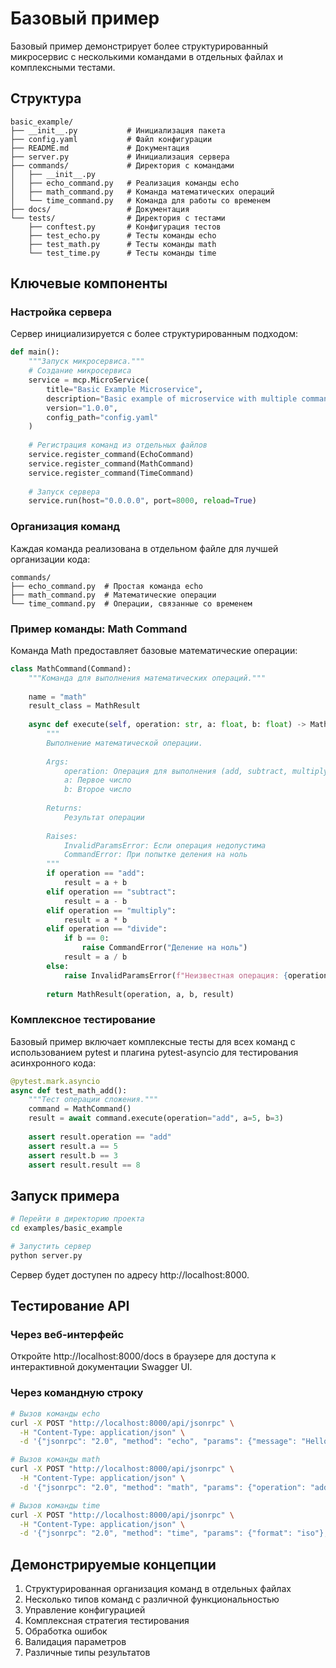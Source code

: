 # Базовый пример

Базовый пример демонстрирует более структурированный микросервис с несколькими командами в отдельных файлах и комплексными тестами.

## Структура

```
basic_example/
├── __init__.py           # Инициализация пакета
├── config.yaml           # Файл конфигурации
├── README.md             # Документация
├── server.py             # Инициализация сервера
├── commands/             # Директория с командами
│   ├── __init__.py
│   ├── echo_command.py   # Реализация команды echo
│   ├── math_command.py   # Команда математических операций
│   └── time_command.py   # Команда для работы со временем
├── docs/                 # Документация
└── tests/                # Директория с тестами
    ├── conftest.py       # Конфигурация тестов
    ├── test_echo.py      # Тесты команды echo
    ├── test_math.py      # Тесты команды math
    └── test_time.py      # Тесты команды time
```

## Ключевые компоненты

### Настройка сервера

Сервер инициализируется с более структурированным подходом:

```python
def main():
    """Запуск микросервиса."""
    # Создание микросервиса
    service = mcp.MicroService(
        title="Basic Example Microservice",
        description="Basic example of microservice with multiple commands",
        version="1.0.0",
        config_path="config.yaml"
    )
    
    # Регистрация команд из отдельных файлов
    service.register_command(EchoCommand)
    service.register_command(MathCommand)
    service.register_command(TimeCommand)
    
    # Запуск сервера
    service.run(host="0.0.0.0", port=8000, reload=True)
```

### Организация команд

Каждая команда реализована в отдельном файле для лучшей организации кода:

```
commands/
├── echo_command.py  # Простая команда echo
├── math_command.py  # Математические операции
└── time_command.py  # Операции, связанные со временем
```

### Пример команды: Math Command

Команда Math предоставляет базовые математические операции:

```python
class MathCommand(Command):
    """Команда для выполнения математических операций."""
    
    name = "math"
    result_class = MathResult
    
    async def execute(self, operation: str, a: float, b: float) -> MathResult:
        """
        Выполнение математической операции.
        
        Args:
            operation: Операция для выполнения (add, subtract, multiply, divide)
            a: Первое число
            b: Второе число
            
        Returns:
            Результат операции
            
        Raises:
            InvalidParamsError: Если операция недопустима
            CommandError: При попытке деления на ноль
        """
        if operation == "add":
            result = a + b
        elif operation == "subtract":
            result = a - b
        elif operation == "multiply":
            result = a * b
        elif operation == "divide":
            if b == 0:
                raise CommandError("Деление на ноль")
            result = a / b
        else:
            raise InvalidParamsError(f"Неизвестная операция: {operation}")
            
        return MathResult(operation, a, b, result)
```

### Комплексное тестирование

Базовый пример включает комплексные тесты для всех команд с использованием pytest и плагина pytest-asyncio для тестирования асинхронного кода:

```python
@pytest.mark.asyncio
async def test_math_add():
    """Тест операции сложения."""
    command = MathCommand()
    result = await command.execute(operation="add", a=5, b=3)
    
    assert result.operation == "add"
    assert result.a == 5
    assert result.b == 3
    assert result.result == 8
```

## Запуск примера

```bash
# Перейти в директорию проекта
cd examples/basic_example

# Запустить сервер
python server.py
```

Сервер будет доступен по адресу http://localhost:8000.

## Тестирование API

### Через веб-интерфейс

Откройте http://localhost:8000/docs в браузере для доступа к интерактивной документации Swagger UI.

### Через командную строку

```bash
# Вызов команды echo
curl -X POST "http://localhost:8000/api/jsonrpc" \
  -H "Content-Type: application/json" \
  -d '{"jsonrpc": "2.0", "method": "echo", "params": {"message": "Hello World"}, "id": 1}'

# Вызов команды math
curl -X POST "http://localhost:8000/api/jsonrpc" \
  -H "Content-Type: application/json" \
  -d '{"jsonrpc": "2.0", "method": "math", "params": {"operation": "add", "a": 5, "b": 3}, "id": 2}'

# Вызов команды time
curl -X POST "http://localhost:8000/api/jsonrpc" \
  -H "Content-Type: application/json" \
  -d '{"jsonrpc": "2.0", "method": "time", "params": {"format": "iso"}, "id": 3}'
```

## Демонстрируемые концепции

1. Структурированная организация команд в отдельных файлах
2. Несколько типов команд с различной функциональностью
3. Управление конфигурацией
4. Комплексная стратегия тестирования
5. Обработка ошибок
6. Валидация параметров
7. Различные типы результатов 